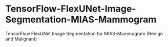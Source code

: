 # TensorFlow-FlexUNet-Image-Segmentation-MIAS-Mammogram
TensorFlow FlexUNet Image Segmentation for MIAS-Mammogram (Benign and Malignant)
